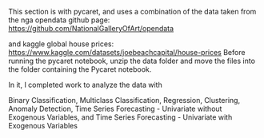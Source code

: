 This section is with pycaret, and uses a combination of the data taken from the nga opendata github page: https://github.com/NationalGalleryOfArt/opendata

and kaggle global house prices: https://www.kaggle.com/datasets/joebeachcapital/house-prices
Before running the pycaret notebook, unzip the data folder and move the files into the folder containing the Pycaret notebook.

In it, I completed work to analyze the data with 

Binary Classification,
Multiclass Classification,
Regression,
Clustering,
Anomaly Detection,
Time Series Forecasting - Univariate without Exogenous Variables,
and 
Time Series Forecasting - Univariate with Exogenous Variables 